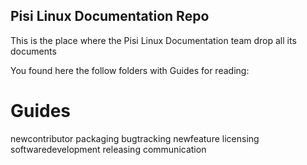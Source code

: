 Pisi Linux Documentation Repo
---------------------------

This is the place where the Pisi Linux Documentation team drop all its documents

You found here the follow folders with Guides for reading:

Guides
======

   newcontributor
   packaging
   bugtracking
   newfeature
   licensing
   softwaredevelopment
   releasing
   communication